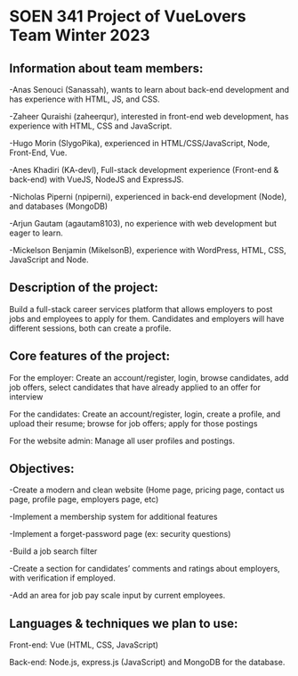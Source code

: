 # SOEN 341 Project of VueLovers Team Winter 2023

## Information about team members:

-Anas Senouci (Sanassah), wants to learn about back-end development and has experience with HTML, JS, and CSS.

-Zaheer Quraishi (zaheerqur), interested in front-end web development, has experience with HTML, CSS and JavaScript.

-Hugo Morin (SlygoPika), experienced in HTML/CSS/JavaScript, Node, Front-End, Vue.

-Anes Khadiri (KA-devl), Full-stack development experience (Front-end & back-end) with VueJS, NodeJS and ExpressJS.

-Nicholas Piperni (npiperni), experienced in back-end development (Node), and databases (MongoDB)

-Arjun Gautam (agautam8103), no experience with web development but eager to learn.

-Mickelson Benjamin (MikelsonB), experience with WordPress, HTML, CSS, JavaScript and Node.

## Description of the project:

Build a full-stack career services platform that allows employers to post jobs and employees to apply for them. Candidates and employers will have different sessions, both can create a profile.

## Core features of the project:

For the employer: Create an account/register, login, browse candidates, add job offers, select candidates that have already applied to an offer for interview 

For the candidates: Create an account/register, login, create a profile, and upload their resume; browse for job offers; apply for those postings 

For the website admin: Manage all user profiles and postings.

## Objectives:

-Create a modern and clean website (Home page, pricing page, contact us page, profile page, employers page, etc)

-Implement a membership system for additional features

-Implement a forget-password page (ex: security questions)

-Build a job search filter

-Create a section for candidates’ comments and ratings about employers, with verification if employed.

-Add an area for job pay scale input by current employees.

## Languages & techniques we plan to use:

Front-end: Vue (HTML, CSS, JavaScript) 

Back-end: Node.js, express.js (JavaScript) and MongoDB for the database.
